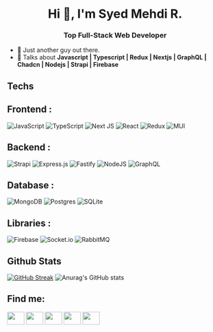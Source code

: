 



  



<h1 align="center">Hi 👋, I'm Syed Mehdi R. </h1>
<h3 align="center">Top Full-Stack Web Developer</h3>

<!-- <p align="left"> <img src="https://komarev.com/ghpvc/?username=mehdirazanaqvi&label=Profile%20views&color=0e75b6&style=flat"/> </p> -->

- 🧍 Just another guy out there.
- 💬 Talks about **Javascript | Typescript | Redux | Nextjs | GraphQL | Chadcn | Nodejs | Strapi | Firebase**


<h2 align="left">Techs</h2>

<h2 align="left">Frontend : </h2>

![JavaScript](https://img.shields.io/badge/javascript-%23323330.svg?style=for-the-badge&logo=javascript&logoColor=%23F7DF1E)
![TypeScript](https://img.shields.io/badge/typescript-%23007ACC.svg?style=for-the-badge&logo=typescript&logoColor=white)
![Next JS](https://img.shields.io/badge/Next-black?style=for-the-badge&logo=next.js&logoColor=white)
![React](https://img.shields.io/badge/react-%2320232a.svg?style=for-the-badge&logo=react&logoColor=%2361DAFB)
![Redux](https://img.shields.io/badge/redux-%23593d88.svg?style=for-the-badge&logo=redux&logoColor=white)
![MUI](https://img.shields.io/badge/MUI-%230081CB.svg?style=for-the-badge&logo=mui&logoColor=white)

<h2 align="left">Backend : </h2>

![Strapi](https://img.shields.io/badge/strapi-%232E7EEA.svg?style=for-the-badge&logo=strapi&logoColor=white)
![Express.js](https://img.shields.io/badge/express.js-%23404d59.svg?style=for-the-badge&logo=express&logoColor=%2361DAFB)
![Fastify](https://img.shields.io/badge/fastify-%23000000.svg?style=for-the-badge&logo=fastify&logoColor=white)
![NodeJS](https://img.shields.io/badge/node.js-6DA55F?style=for-the-badge&logo=node.js&logoColor=white)
![GraphQL](https://img.shields.io/badge/-GraphQL-E10098?style=for-the-badge&logo=graphql&logoColor=white)


<h2 align="left">Database : </h2>

![MongoDB](https://img.shields.io/badge/MongoDB-%234ea94b.svg?style=for-the-badge&logo=mongodb&logoColor=white)
![Postgres](https://img.shields.io/badge/postgres-%23316192.svg?style=for-the-badge&logo=postgresql&logoColor=white)
![SQLite](https://img.shields.io/badge/sqlite-%2307405e.svg?style=for-the-badge&logo=sqlite&logoColor=white)

<h2 align="left">Libraries : </h2>

![Firebase](https://img.shields.io/badge/firebase-%23039BE5.svg?style=for-the-badge&logo=firebase)
![Socket.io](https://img.shields.io/badge/Socket.io-black?style=for-the-badge&logo=socket.io&badgeColor=010101)
![RabbitMQ](https://img.shields.io/badge/Rabbitmq-FF6600?style=for-the-badge&logo=rabbitmq&logoColor=white)








<h2 align="left">Github Stats</h2>

[![GitHub Streak](https://streak-stats.demolab.com?user=mehdirazanaqvi&theme=transparent&hide_border=true)](https://git.io/streak-stats) ![Anurag's GitHub stats](https://github-readme-stats.vercel.app/api?username=mehdirazanaqvi&show_icons=true&theme=transparent)

<!-- [![Top Langs](https://github-readme-stats.vercel.app/api/top-langs/?username=mehdirazanaqvi&theme=transparent)](https://github.com/anuraghazra/github-readme-stats) -->

<!-- <h2 align="left">Github Trophies</h2>

![](https://github-profile-trophy.vercel.app/?username=mehdirazanaqvi&theme=monokai&no-frame=false&no-bg=false&margin-w=4)
 -->


<h2 align="left">Find me:</h2>

<p align="left">



<a href="https://www.upwork.com/freelancers/~01072941cd9e1b8638" target="blank"><img align="center" src="https://img.icons8.com/ios/50/40C057/upwork.png" height="30" width="40" /></a>
<a href="https://wa.me/+923378058628" target="blank"><img align="center" src="https://img.icons8.com/ios/50/40C057/whatsapp--v1.png" height="30" width="40" /></a>
<a href="https://www.fiverr.com/mehdiraza2000?up_rollout=true" target="blank"><img align="center" src="https://img.icons8.com/ios-filled/50/40C057/fiverr.png" height="30" width="40" /></a>
<a href="https://www.linkedin.com/in/syed-mehdi-3355601b1/" target="blank"><img align="center" src="https://raw.githubusercontent.com/rahuldkjain/github-profile-readme-generator/master/src/images/icons/Social/linked-in-alt.svg" height="30" width="40" /></a>
<a href="https://www.facebook.com/syedmehdi.razanaqvi.16/" target="blank"><img align="center" src="https://raw.githubusercontent.com/rahuldkjain/github-profile-readme-generator/master/src/images/icons/Social/facebook.svg" height="30" width="40" /></a>


  


</p>

